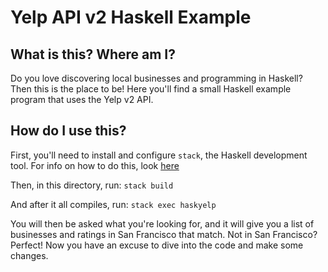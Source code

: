 # Yelp API v2 Haskell Example

## What is this? Where am I?
Do you love discovering local businesses and programming in Haskell? Then this
is the place to be! Here you'll find a small Haskell example program that uses
the Yelp v2 API.

## How do I use this?
First, you'll need to install and configure `stack`, the Haskell development
tool. For info on how to do this, look
[here](https://github.com/commercialhaskell/stack)

Then, in this directory, run:
`stack build`

And after it all compiles, run:
`stack exec haskyelp`

You will then be asked what you're looking for, and it will give you a list of
businesses and ratings in San Francisco that match. Not in San Francisco?
Perfect! Now you have an excuse to dive into the code and make some changes.
